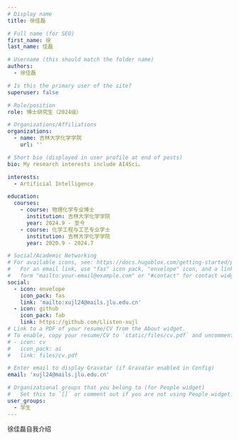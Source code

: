 ```yaml
---
# Display name
title: 徐佳磊

# Full name (for SEO)
first_name: 徐
last_name: 佳磊

# Username (this should match the folder name)
authors:
  - 徐佳磊

# Is this the primary user of the site?
superuser: false

# Role/position
role: 博士研究生（2024级）

# Organizations/Affiliations
organizations:
  - name: 吉林大学化学学院
    url: ''

# Short bio (displayed in user profile at end of posts)
bio: My research interests include AI4Sci。

interests:
  - Artificial Intelligence

education:
  courses:
    - course: 物理化学专业博士
      institution: 吉林大学化学学院
      year: 2024.9 - 至今
    - course: 化学工程与工艺专业学士
      institution: 吉林大学化学学院
      year: 2020.9 - 2024.7

# Social/Academic Networking
# For available icons, see: https://docs.hugoblox.com/getting-started/page-builder/#icons
#   For an email link, use "fas" icon pack, "envelope" icon, and a link in the
#   form "mailto:your-email@example.com" or "#contact" for contact widget.
social:
  - icon: envelope
    icon_pack: fas
    link: 'mailto:xujl24@mails.jlu.edu.cn'
  - icon: github
    icon_pack: fab
    link: https://github.com/Llisten-xujl
# Link to a PDF of your resume/CV from the About widget.
# To enable, copy your resume/CV to `static/files/cv.pdf` and uncomment the lines below.
# - icon: cv
#   icon_pack: ai
#   link: files/cv.pdf

# Enter email to display Gravatar (if Gravatar enabled in Config)
email: 'xujl24@mails.jlu.edu.cn'

# Organizational groups that you belong to (for People widget)
#   Set this to `[]` or comment out if you are not using People widget.
user_groups:
  - 学生
---
```


徐佳磊自我介绍
